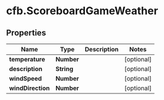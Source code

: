 # cfb.ScoreboardGameWeather

## Properties
Name | Type | Description | Notes
------------ | ------------- | ------------- | -------------
**temperature** | **Number** |  | [optional] 
**description** | **String** |  | [optional] 
**windSpeed** | **Number** |  | [optional] 
**windDirection** | **Number** |  | [optional] 


